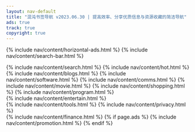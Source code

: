 ```yaml
---
layout: nav-default
title: "混沌书签导航 v2023.06.30 | 提高效率、分享优质信息与资源收藏的简洁导航"
ads: true
track: true
copyright: true
---
```


{% include nav/content/horizontal-ads.html %}
{% include nav/content/search-bar.html %}
<div class="nav-content">
    {% include nav/content/search.html %}
    {% include nav/content/hot.html %}
    {% include nav/content/blogs.html %}
    {% include nav/content/software.html %}
    {% include nav/content/comms.html %}
    {% include nav/content/movie.html %}
    {% include nav/content/shopping.html %}
    {% include nav/content/program.html %}
</div>
{% include nav/content/entertain.html %}
<div class="nav-content">
    {% include nav/content/tools.html %}
    {% include nav/content/privacy.html %}
</div>
{% include nav/content/finance.html %}
{% if page.ads %}
{% include nav/content/promotion.html %}
{% endif %}


